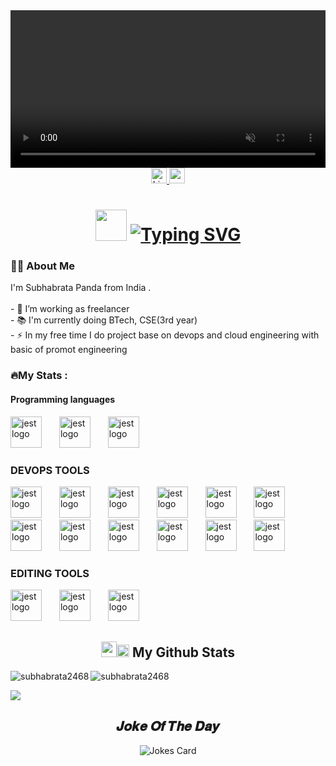 <!--- image of guy with laptop start --->
<div align="center">
    <video width="100%" height="auto" autoplay loop muted playsinline>
        <source src="https://github.com/Subhabrata2468/Subhabrata2468/blob/master/gif.gif" type="video/gif">
        Your browser does not support the video tag.
    </video>
</div>


  <!--- image of guy with laptop stop --->

<!--- links for youtube and linkdin start --->
  <div align="center">
    <a href="https://www.linkedin.com/in/subhabrata-panda-17725923a/">
    <img src="https://img.shields.io/static/v1?message=LinkedIn&logo=linkedin&label=&color=0077B5&logoColor=white&labelColor=&style=for-the-badge" height="25" alt="LinkedIn Logo" />
    </a>
    <a href="https://www.youtube.com/channel/UCl-OHEDomshFRs1il-2z8ew">
    <img src="https://img.shields.io/static/v1?message=Youtube&logo=youtube&label=&color=FF0000&logoColor=white&labelColor=&style=for-the-badge" height="25" alt="youtube logo"  />
  </a>
  </div>
  <!--- links for youtube and linkdin stop --->

<h1 align="center"> <img src="https://github.com/TheDudeThatCode/TheDudeThatCode/blob/master/Assets/Hi.gif" width="50">
<a href="https://git.io/typing-svg"><img src="https://readme-typing-svg.demolab.com?font=Fira+Code&size=35&pause=1000&center=true&vCenter=true&width=435&lines=Hey++I'm+Subhabrata" alt="Typing SVG" /></a>  
</h1>
  <h3 align="left">👩‍💻  About Me</h3>
  <p align="left">I'm Subhabrata Panda from India .<br><br>- 🔭 I’m working as freelancer <br>- 📚 I'm currently doing  BTech, CSE(3rd year)<br>- ⚡ In my free time I do project base on devops and cloud engineering with basic of promot engineering </p>
  
  <!--- details images start --->
  <h3 align="left">🔥My Stats :</h3>
  <div align="center">
  </div>
  <!--- details images stop --->

<!-- programming tools start --->
  <h4 align="left"> Programming languages</h4>
  <div align="left">
      <img src="https://cdn.jsdelivr.net/gh/devicons/devicon/icons/java/java-original.svg" height="50" alt="jest logo" />
      <img width="20" />
      <img src="https://cdn.jsdelivr.net/gh/devicons/devicon/icons/python/python-original-wordmark.svg" height="50" alt="jest logo" />
      <img width="20" />
      <img src="https://cdn.jsdelivr.net/gh/devicons/devicon/icons/c/c-original.svg" height="50" alt="jest logo" />
      <img width="20" />
  </div>
  <!--- programming tools stop --->
  
  <!--- devops tools start --->
  <div align= "left">
    <h3 align = "left"> DEVOPS TOOLS  </h3>
    <div align="left">
    <img src="https://cdn.jsdelivr.net/gh/devicons/devicon/icons/linux/linux-original.svg" height="50" alt="jest logo" />
    <img width="20" />
    <img src="https://cdn.jsdelivr.net/gh/devicons/devicon/icons/git/git-original-wordmark.svg" height="50" alt="jest logo" />
    <img width="20" />
    <img src="https://cdn.jsdelivr.net/gh/devicons/devicon/icons/github/github-original-wordmark.svg" height="50" alt="jest logo" />
    <img width="20" />
    <img src="https://cdn.jsdelivr.net/gh/devicons/devicon/icons/ansible/ansible-original.svg" height="50" alt="jest logo" />
    <img width="20" />
    <img src="https://cdn.jsdelivr.net/gh/devicons/devicon/icons/jenkins/jenkins-original.svg" height="50" alt="jest logo" />
    <img width="20" />
    <img src="https://cdn.jsdelivr.net/gh/devicons/devicon/icons/docker/docker-original-wordmark.svg" height="50" alt="jest logo" />
    <img width="20" />
    <img src="https://cdn.jsdelivr.net/gh/devicons/devicon/icons/kubernetes/kubernetes-plain-wordmark.svg" height="50" alt="jest logo" />
    <img width="20" />
    <img src="https://cdn.jsdelivr.net/gh/devicons/devicon/icons/terraform/terraform-original-wordmark.svg" height="50" alt="jest logo" />
    <img width="20" />
    <img src="https://cdn.jsdelivr.net/gh/devicons/devicon/icons/gradle/gradle-plain.svg" height="50" alt="jest logo" />
    <img width="20" />
    <img src="https://cdn.jsdelivr.net/gh/devicons/devicon/icons/amazonwebservices/amazonwebservices-original.svg" height="50" alt="jest logo" />
    <img width="20" />
    <img src="https://cdn.jsdelivr.net/gh/devicons/devicon/icons/prometheus/prometheus-original.svg" height="50" alt="jest logo" />
    <img width="20" />
    <img src="https://cdn.jsdelivr.net/gh/devicons/devicon/icons/grafana/grafana-original.svg" height="50" alt="jest logo" />
    <img width="20" />
  </div>
  <!--- programming tools stop --->
  
  <!--- editing tools start --->
  <div align= "left">
    <h3 align = "left"> EDITING TOOLS  </h3>
  <div align="left">
    <img src="https://cdn.jsdelivr.net/gh/devicons/devicon/icons/aftereffects/aftereffects-original.svg" height="50" alt="jest logo" />
    <img width="20" />
    <img src="https://cdn.jsdelivr.net/gh/devicons/devicon/icons/premierepro/premierepro-original.svg" height="50" alt="jest logo" />
    <img width="20" />
    <img src="https://cdn.jsdelivr.net/gh/devicons/devicon/icons/photoshop/photoshop-plain.svg" height="50" alt="jest logo" />
    <img width="20" />
  </div>
  </div>
  <!--- programming tools stop --->

<h2 align="center"><img src='https://media1.giphy.com/media/du3J3cXyzhj75IOgvA/giphy.gif?cid=ecf05e47x2g034i9pzwtzzsd3xgg2w9nr94t4tflbbgo3008&rid=giphy.gif' width='25' /><img src="https://cdn.icon-icons.com/icons2/632/PNG/128/graph-9_icon-icons.com_58019.png" width="20px"> My Github Stats</h2>
<p><img align="left" src="https://github-readme-stats.vercel.app/api/top-langs?username=subhabrata2468&theme=onedark&show_icons=true&locale=en&layout=compact" alt="subhabrata2468" /></p>
<p><img align="center" src="https://github-readme-stats.vercel.app/api?username=subhabrata2468&theme=react&cache_seconds=30&hide_border=truek" alt="subhabrata2468" /></p>
<p><img align="center" src="https://github-profile-summary-cards.vercel.app/api/cards/profile-details?username=subhabrata2468&theme=dracula"/></p>
<h2 align="center">𝑱𝒐𝒌𝒆 𝑶𝒇 𝑻𝒉𝒆 𝑫𝒂𝒚</h2>
<p align="center">
<img src="https://readme-jokes.vercel.app/api/?username=riturajgupta21&theme=react" alt="Jokes Card" />
</p>
